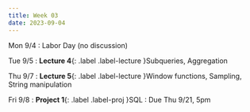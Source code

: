 ```yaml
---
title: Week 03
date: 2023-09-04
---
```


Mon 9/4
: Labor Day (no discussion)

Tue 9/5
: **Lecture 4**{: .label .label-lecture }Subqueries, Aggregation

Thu 9/7
: **Lecture 5**{: .label .label-lecture }Window functions, Sampling, String manipulation

Fri 9/8
: **Project 1**{: .label .label-proj }SQL
  : Due Thu 9/21, 5pm
